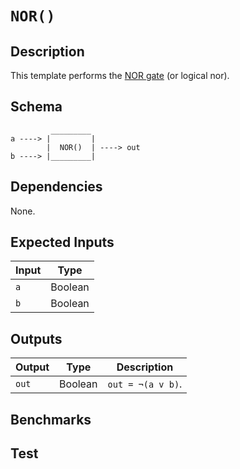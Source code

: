 # `NOR()`

## Description

This template performs the [NOR gate](https://en.wikipedia.org/wiki/NOR_gate) (or logical nor). 
<!-- Output true if and only if both inputs are false -->

## Schema

```
         _________     
a ----> |         |
        |  NOR()  | ----> out
b ----> |_________|     
```

## Dependencies

None.

## Expected Inputs

| Input  | Type    |
| -----  | -----   | 
| `a`    | Boolean |
| `b`    | Boolean |

## Outputs

| Output  | Type     | Description               |
| ------  | ------   | ----------      | 
| `out`   | Boolean  | `out = ¬(a v b)`. |

## Benchmarks 

## Test